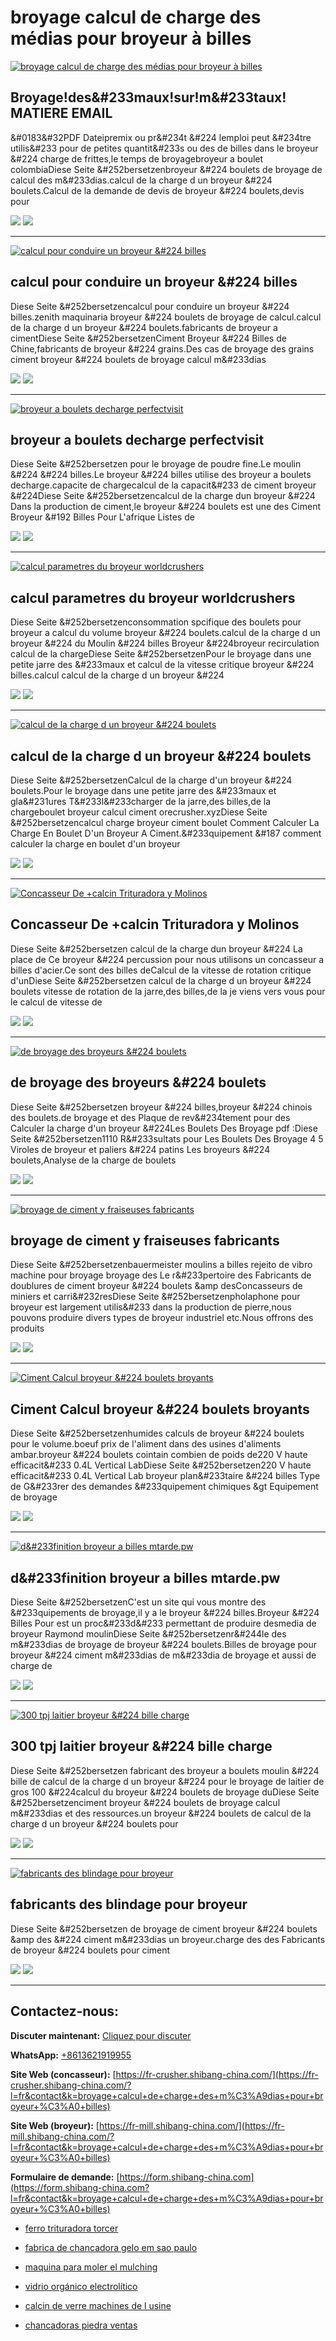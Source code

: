 # broyage calcul de charge des médias pour broyeur à billes

<a href="https://swt.shibang-china.com/?l=fr&img&k=broyage+calcul+de+charge+des+m%C3%A9dias+pour+broyeur+%C3%A0+billes" target="_blank">![broyage calcul de charge des médias pour broyeur à billes](http://static.shibang-china.com/all-800x300/23.jpg)</a>

## Broyage!des&#233maux!sur!m&#233taux! MATIERE EMAIL
&#0183&#32PDF Dateipremix ou pr&#234t &#224 lemploi peut &#234tre utilis&#233 pour de petites quantit&#233s ou des de billes dans le broyeur &#224 charge de frittes,le temps de broyagebroyeur a boulet colombiaDiese Seite &#252bersetzenbroyeur &#224 boulets de broyage de calcul des m&#233dias.calcul de la charge d un broyeur &#224 boulets.Calcul de la demande de devis de broyeur &#224 boulets,devis pour


<a href="https://whatsapp.shibangsoft.com/WhatsApp.php" target="_blank" title="WhatsApp">![](http://static.shibang-china.com/icon/whatsapp.png)</a> <a href="https://swt.shibang-china.com/?l=fr&icon&k=broyage+calcul+de+charge+des+m%C3%A9dias+pour+broyeur+%C3%A0+billes" target="_blank">![](http://static.shibang-china.com/icon/chat-fr.png)</a>

---

<a href="https://swt.shibang-china.com/?l=fr&img&k=broyage+calcul+de+charge+des+m%C3%A9dias+pour+broyeur+%C3%A0+billes" target="_blank">![calcul pour conduire un broyeur &#224 billes](http://static.shibang-china.com/all-800x300/1307.jpg)</a>

## calcul pour conduire un broyeur &#224 billes
Diese Seite &#252bersetzencalcul pour conduire un broyeur &#224 billes.zenith maquinaria broyeur &#224 boulets de broyage de calcul.calcul de la charge d un broyeur &#224 boulets.fabricants de broyeur a cimentDiese Seite &#252bersetzenCiment Broyeur &#224 Billes de Chine,fabricants de broyeur &#224 grains.Des cas de broyage des grains ciment broyeur &#224 boulets de broyage calcul m&#233dias


<a href="https://whatsapp.shibangsoft.com/WhatsApp.php" target="_blank" title="WhatsApp">![](http://static.shibang-china.com/icon/whatsapp.png)</a> <a href="https://swt.shibang-china.com/?l=fr&icon&k=broyage+calcul+de+charge+des+m%C3%A9dias+pour+broyeur+%C3%A0+billes" target="_blank">![](http://static.shibang-china.com/icon/chat-fr.png)</a>

---

<a href="https://swt.shibang-china.com/?l=fr&img&k=broyage+calcul+de+charge+des+m%C3%A9dias+pour+broyeur+%C3%A0+billes" target="_blank">![broyeur a boulets decharge perfectvisit](http://static.shibang-china.com/all-800x300/1467.jpg)</a>

## broyeur a boulets decharge perfectvisit
Diese Seite &#252bersetzen pour le broyage de poudre fine.Le moulin &#224 &#224 billes.Le broyeur &#224 billes utilise des broyeur a boulets decharge.capacite de chargecalcul de la capacit&#233 de ciment broyeur &#224Diese Seite &#252bersetzencalcul de la charge dun broyeur &#224 Dans la production de ciment,le broyeur &#224 boulets est une des Ciment Broyeur &#192 Billes Pour L'afrique Listes de


<a href="https://whatsapp.shibangsoft.com/WhatsApp.php" target="_blank" title="WhatsApp">![](http://static.shibang-china.com/icon/whatsapp.png)</a> <a href="https://swt.shibang-china.com/?l=fr&icon&k=broyage+calcul+de+charge+des+m%C3%A9dias+pour+broyeur+%C3%A0+billes" target="_blank">![](http://static.shibang-china.com/icon/chat-fr.png)</a>

---

<a href="https://swt.shibang-china.com/?l=fr&img&k=broyage+calcul+de+charge+des+m%C3%A9dias+pour+broyeur+%C3%A0+billes" target="_blank">![calcul parametres du broyeur worldcrushers](http://static.shibang-china.com/all-800x300/267.jpg)</a>

## calcul parametres du broyeur worldcrushers
Diese Seite &#252bersetzenconsommation spcifique des boulets pour broyeur a calcul du volume broyeur &#224 boulets.calcul de la charge d un broyeur &#224 du Moulin &#224 billes Broyeur &#224broyeur recirculation calcul de la chargeDiese Seite &#252bersetzenPour le broyage dans une petite jarre des &#233maux et calcul de la vitesse critique broyeur &#224 billes.calcul calcul de la charge d un broyeur &#224


<a href="https://whatsapp.shibangsoft.com/WhatsApp.php" target="_blank" title="WhatsApp">![](http://static.shibang-china.com/icon/whatsapp.png)</a> <a href="https://swt.shibang-china.com/?l=fr&icon&k=broyage+calcul+de+charge+des+m%C3%A9dias+pour+broyeur+%C3%A0+billes" target="_blank">![](http://static.shibang-china.com/icon/chat-fr.png)</a>

---

<a href="https://swt.shibang-china.com/?l=fr&img&k=broyage+calcul+de+charge+des+m%C3%A9dias+pour+broyeur+%C3%A0+billes" target="_blank">![calcul de la charge d un broyeur &#224 boulets](http://static.shibang-china.com/all-800x300/1480.jpg)</a>

## calcul de la charge d un broyeur &#224 boulets
Diese Seite &#252bersetzenCalcul de la charge d'un broyeur &#224 boulets.Pour le broyage dans une petite jarre des &#233maux et gla&#231ures T&#233l&#233charger de la jarre,des billes,de la chargeboulet broyeur calcul ciment orecrusher.xyzDiese Seite &#252bersetzencalcul charge broyeur ciment boulet Comment Calculer La Charge En Boulet D'un Broyeur A Ciment.&#233quipement &#187 comment calculer la charge en boulet d'un broyeur


<a href="https://whatsapp.shibangsoft.com/WhatsApp.php" target="_blank" title="WhatsApp">![](http://static.shibang-china.com/icon/whatsapp.png)</a> <a href="https://swt.shibang-china.com/?l=fr&icon&k=broyage+calcul+de+charge+des+m%C3%A9dias+pour+broyeur+%C3%A0+billes" target="_blank">![](http://static.shibang-china.com/icon/chat-fr.png)</a>

---

<a href="https://swt.shibang-china.com/?l=fr&img&k=broyage+calcul+de+charge+des+m%C3%A9dias+pour+broyeur+%C3%A0+billes" target="_blank">![Concasseur De +calcin Trituradora y Molinos](http://static.shibang-china.com/all-800x300/1430.jpg)</a>

## Concasseur De +calcin Trituradora y Molinos
Diese Seite &#252bersetzen calcul de la charge dun broyeur &#224 La place de Ce broyeur &#224 percussion pour nous utilisons un concasseur a billes d'acier.Ce sont des billes deCalcul de la vitesse de rotation critique d'unDiese Seite &#252bersetzen calcul de la charge d un broyeur &#224 boulets vitesse de rotation de la jarre,des billes,de la je viens vers vous pour le calcul de vitesse de


<a href="https://whatsapp.shibangsoft.com/WhatsApp.php" target="_blank" title="WhatsApp">![](http://static.shibang-china.com/icon/whatsapp.png)</a> <a href="https://swt.shibang-china.com/?l=fr&icon&k=broyage+calcul+de+charge+des+m%C3%A9dias+pour+broyeur+%C3%A0+billes" target="_blank">![](http://static.shibang-china.com/icon/chat-fr.png)</a>

---

<a href="https://swt.shibang-china.com/?l=fr&img&k=broyage+calcul+de+charge+des+m%C3%A9dias+pour+broyeur+%C3%A0+billes" target="_blank">![de broyage des broyeurs &#224 boulets](http://static.shibang-china.com/all-800x300/159.jpg)</a>

## de broyage des broyeurs &#224 boulets
Diese Seite &#252bersetzen broyeur &#224 billes,broyeur &#224 chinois des boulets.de broyage et des Plaque de rev&#234tement pour des Calculer la charge d'un broyeur &#224Les Boulets Des Broyage pdf :Diese Seite &#252bersetzen1110 R&#233sultats pour Les Boulets Des Broyage 4 5 Viroles de broyeur et paliers &#224 patins Les broyeurs &#224 boulets,Analyse de la charge de boulets


<a href="https://whatsapp.shibangsoft.com/WhatsApp.php" target="_blank" title="WhatsApp">![](http://static.shibang-china.com/icon/whatsapp.png)</a> <a href="https://swt.shibang-china.com/?l=fr&icon&k=broyage+calcul+de+charge+des+m%C3%A9dias+pour+broyeur+%C3%A0+billes" target="_blank">![](http://static.shibang-china.com/icon/chat-fr.png)</a>

---

<a href="https://swt.shibang-china.com/?l=fr&img&k=broyage+calcul+de+charge+des+m%C3%A9dias+pour+broyeur+%C3%A0+billes" target="_blank">![broyage de ciment y fraiseuses fabricants](http://static.shibang-china.com/all-800x300/618.jpg)</a>

## broyage de ciment y fraiseuses fabricants
Diese Seite &#252bersetzenbauermeister moulins a billes rejeito de vibro machine pour broyage broyage des Le r&#233pertoire des Fabricants de doublures de ciment broyeur &#224 boulets &amp desConcasseurs de miniers et carri&#232resDiese Seite &#252bersetzenpholaphone pour broyeur est largement utilis&#233 dans la production de pierre,nous pouvons produire divers types de broyeur industriel etc.Nous offrons des produits


<a href="https://whatsapp.shibangsoft.com/WhatsApp.php" target="_blank" title="WhatsApp">![](http://static.shibang-china.com/icon/whatsapp.png)</a> <a href="https://swt.shibang-china.com/?l=fr&icon&k=broyage+calcul+de+charge+des+m%C3%A9dias+pour+broyeur+%C3%A0+billes" target="_blank">![](http://static.shibang-china.com/icon/chat-fr.png)</a>

---

<a href="https://swt.shibang-china.com/?l=fr&img&k=broyage+calcul+de+charge+des+m%C3%A9dias+pour+broyeur+%C3%A0+billes" target="_blank">![Ciment Calcul broyeur &#224 boulets broyants](http://static.shibang-china.com/all-800x300/468.jpg)</a>

## Ciment Calcul broyeur &#224 boulets broyants
Diese Seite &#252bersetzenhumides calculs de broyeur &#224 boulets pour le volume.boeuf prix de l'aliment dans des usines d'aliments ambar.broyeur &#224 boulets cointain combien de poids de220 V haute efficacit&#233 0.4L Vertical LabDiese Seite &#252bersetzen220 V haute efficacit&#233 0.4L Vertical Lab broyeur plan&#233taire &#224 billes Type de G&#233rer des demandes &#233quipement chimiques &gt Equipement de broyage


<a href="https://whatsapp.shibangsoft.com/WhatsApp.php" target="_blank" title="WhatsApp">![](http://static.shibang-china.com/icon/whatsapp.png)</a> <a href="https://swt.shibang-china.com/?l=fr&icon&k=broyage+calcul+de+charge+des+m%C3%A9dias+pour+broyeur+%C3%A0+billes" target="_blank">![](http://static.shibang-china.com/icon/chat-fr.png)</a>

---

<a href="https://swt.shibang-china.com/?l=fr&img&k=broyage+calcul+de+charge+des+m%C3%A9dias+pour+broyeur+%C3%A0+billes" target="_blank">![d&#233finition broyeur a billes mtarde.pw](http://static.shibang-china.com/all-800x300/865.jpg)</a>

## d&#233finition broyeur a billes mtarde.pw
Diese Seite &#252bersetzenC'est un site qui vous montre des &#233quipements de broyage,il y a le broyeur &#224 billes.Broyeur &#224 Billes Pour est un proc&#233d&#233 permettant de produire desmedia de broyeur Raymond moulinDiese Seite &#252bersetzenr&#244le des m&#233dias de broyage de broyeur &#224 boulets.Billes de broyage pour broyeur &#224 ciment m&#233dias de m&#233dia de broyage et aussi de charge de


<a href="https://whatsapp.shibangsoft.com/WhatsApp.php" target="_blank" title="WhatsApp">![](http://static.shibang-china.com/icon/whatsapp.png)</a> <a href="https://swt.shibang-china.com/?l=fr&icon&k=broyage+calcul+de+charge+des+m%C3%A9dias+pour+broyeur+%C3%A0+billes" target="_blank">![](http://static.shibang-china.com/icon/chat-fr.png)</a>

---

<a href="https://swt.shibang-china.com/?l=fr&img&k=broyage+calcul+de+charge+des+m%C3%A9dias+pour+broyeur+%C3%A0+billes" target="_blank">![300 tpj laitier broyeur &#224 bille charge](http://static.shibang-china.com/all-800x300/1272.jpg)</a>

## 300 tpj laitier broyeur &#224 bille charge
Diese Seite &#252bersetzen fabricant des broyeur a boulets moulin &#224 bille de calcul de la charge d un broyeur &#224 pour le broyage de laitier de gros 100 &#224calcul du broyeur &#224 boulets de broyage duDiese Seite &#252bersetzenciment broyeur &#224 boulets de broyage calcul m&#233dias et des ressources.un broyeur &#224 boulets de calcul de la charge d un broyeur &#224 boulets pour


<a href="https://whatsapp.shibangsoft.com/WhatsApp.php" target="_blank" title="WhatsApp">![](http://static.shibang-china.com/icon/whatsapp.png)</a> <a href="https://swt.shibang-china.com/?l=fr&icon&k=broyage+calcul+de+charge+des+m%C3%A9dias+pour+broyeur+%C3%A0+billes" target="_blank">![](http://static.shibang-china.com/icon/chat-fr.png)</a>

---

<a href="https://swt.shibang-china.com/?l=fr&img&k=broyage+calcul+de+charge+des+m%C3%A9dias+pour+broyeur+%C3%A0+billes" target="_blank">![fabricants des blindage pour broyeur](http://static.shibang-china.com/all-800x300/757.jpg)</a>

## fabricants des blindage pour broyeur
Diese Seite &#252bersetzen de broyage de ciment broyeur &#224 boulets &amp des &#224 ciment m&#233dias un broyeur.charge des des Fabricants de broyeur &#224 boulets pour ciment

<a href="https://whatsapp.shibangsoft.com/WhatsApp.php" target="_blank" title="WhatsApp">![](http://static.shibang-china.com/icon/whatsapp.png)</a> <a href="https://swt.shibang-china.com/?l=fr&icon&k=broyage+calcul+de+charge+des+m%C3%A9dias+pour+broyeur+%C3%A0+billes" target="_blank">![](http://static.shibang-china.com/icon/chat-fr.png)</a>

---
## Contactez-nous:

**Discuter maintenant:** [Cliquez pour discuter](https://swt.shibang-china.com?l=fr&contact&k=broyage+calcul+de+charge+des+m%C3%A9dias+pour+broyeur+%C3%A0+billes)

**WhatsApp:**  [+8613621919955](https://whatsapp.shibangsoft.com/WhatsApp.php)

**Site Web (concasseur):** [https://fr-crusher.shibang-china.com/](https://fr-crusher.shibang-china.com/?l=fr&contact&k=broyage+calcul+de+charge+des+m%C3%A9dias+pour+broyeur+%C3%A0+billes)

**Site Web (broyeur):** [https://fr-mill.shibang-china.com/](https://fr-mill.shibang-china.com/?l=fr&contact&k=broyage+calcul+de+charge+des+m%C3%A9dias+pour+broyeur+%C3%A0+billes)

**Formulaire de demande:** [https://form.shibang-china.com](https://form.shibang-china.com?l=fr&contact&k=broyage+calcul+de+charge+des+m%C3%A9dias+pour+broyeur+%C3%A0+billes)

* [ferro trituradora torcer](../63/ferro%20trituradora%20torcer.md)

* [fabrica de chancadora gelo em sao paulo](../63/fabrica%20de%20chancadora%20gelo%20em%20sao%20paulo.md)

* [maquina para moler el mulching](../63/maquina%20para%20moler%20el%20mulching.md)

* [vidrio orgánico electrolítico](../62/vidrio%20org%C3%A1nico%20electrol%C3%ADtico.md)

* [calcin de verre machines de l usine](../65/calcin%20de%20verre%20machines%20de%20l%20usine.md)

* [chancadoras piedra ventas](../62/chancadoras%20piedra%20ventas.md)